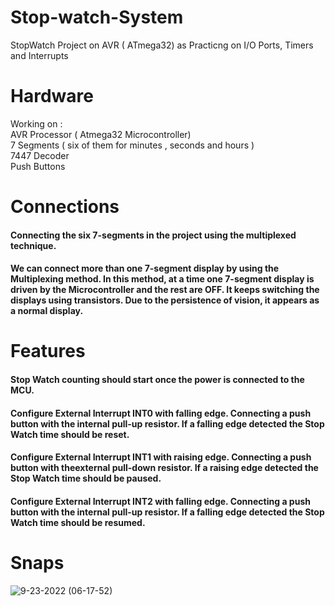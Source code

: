# Stop-watch-System
StopWatch Project on AVR ( ATmega32) as Practicng on I/O Ports, Timers and Interrupts 
# Hardware 
Working on :<br />
AVR Processor ( Atmega32 Microcontroller) <br />
7 Segments ( six of them for minutes , seconds and hours )<br />
7447 Decoder <br />
Push Buttons <br />

# Connections 
#### Connecting the six 7-segments in the project using the multiplexed technique.<br />
#### We can connect more than one 7-segment display by using the Multiplexing method. In this method, at a time one 7-segment display is driven by the Microcontroller and the rest are OFF. It keeps switching the displays using transistors. Due to the persistence of vision, it appears as a normal display.<br />

# Features 
#### Stop Watch counting should start once the power is connected to the MCU.<br />
#### Configure External Interrupt INT0 with falling edge. Connecting a push button with the internal pull-up resistor. If a falling edge detected the Stop Watch time should be reset.<br />
#### Configure External Interrupt INT1 with raising edge. Connecting a push button with theexternal pull-down resistor. If a raising edge detected the Stop Watch time should be paused.<br />
#### Configure External Interrupt INT2 with falling edge. Connecting a push button with the internal pull-up resistor. If a falling edge detected the Stop Watch time should be resumed.<br />
# Snaps 
![9-23-2022 (06-17-52)](https://user-images.githubusercontent.com/85132939/191891352-7779b192-1d7d-4267-bc39-f7f45b36f533.gif)
